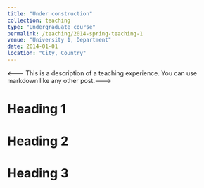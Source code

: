 ```yaml
---
title: "Under construction"
collection: teaching
type: "Undergraduate course"
permalink: /teaching/2014-spring-teaching-1
venue: "University 1, Department"
date: 2014-01-01
location: "City, Country"
---
```

<--- This is a description of a teaching experience. You can use markdown like any other post.--->

Heading 1
======

Heading 2
======

Heading 3
======
